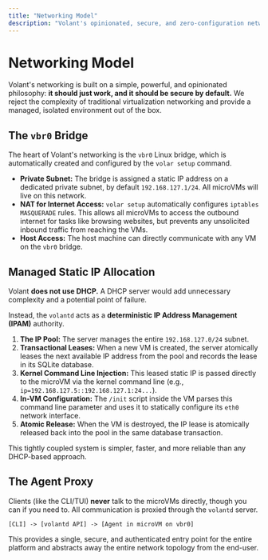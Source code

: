 ```yaml
---
title: "Networking Model"
description: "Volant's opinionated, secure, and zero-configuration network architecture."
---
```


# Networking Model

Volant's networking is built on a simple, powerful, and opinionated philosophy: **it should just work, and it should be secure by default.** We reject the complexity of traditional virtualization networking and provide a managed, isolated environment out of the box.

## The `vbr0` Bridge

The heart of Volant's networking is the `vbr0` Linux bridge, which is automatically created and configured by the `volar setup` command.

- **Private Subnet:** The bridge is assigned a static IP address on a dedicated private subnet, by default `192.168.127.1/24`. All microVMs will live on this network.
- **NAT for Internet Access:** `volar setup` automatically configures `iptables` `MASQUERADE` rules. This allows all microVMs to access the outbound internet for tasks like browsing websites, but prevents any unsolicited inbound traffic from reaching the VMs.
- **Host Access:** The host machine can directly communicate with any VM on the `vbr0` bridge.

## Managed Static IP Allocation

Volant **does not use DHCP.** A DHCP server would add unnecessary complexity and a potential point of failure.

Instead, the `volantd` acts as a **deterministic IP Address Management (IPAM)** authority.

1.  **The IP Pool:** The server manages the entire `192.168.127.0/24` subnet.
2.  **Transactional Leases:** When a new VM is created, the server atomically leases the next available IP address from the pool and records the lease in its SQLite database.
3.  **Kernel Command Line Injection:** This leased static IP is passed directly to the microVM via the kernel command line (e.g., `ip=192.168.127.5::192.168.127.1:24...`).
4.  **In-VM Configuration:** The `/init` script inside the VM parses this command line parameter and uses it to statically configure its `eth0` network interface.
5.  **Atomic Release:** When the VM is destroyed, the IP lease is atomically released back into the pool in the same database transaction.

This tightly coupled system is simpler, faster, and more reliable than any DHCP-based approach.

## The Agent Proxy

Clients (like the CLI/TUI) **never** talk to the microVMs directly, though you can if you need to. All communication is proxied through the `volantd` server.

```
[CLI] -> [volantd API] -> [Agent in microVM on vbr0]
```

This provides a single, secure, and authenticated entry point for the entire platform and abstracts away the entire network topology from the end-user.